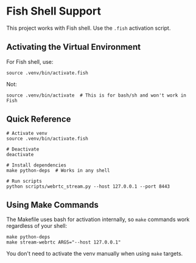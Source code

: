 # Fish Shell Support

This project works with Fish shell. Use the `.fish` activation script.

## Activating the Virtual Environment

For Fish shell, use:
```fish
source .venv/bin/activate.fish
```

Not:
```fish
source .venv/bin/activate  # This is for bash/sh and won't work in Fish
```

## Quick Reference

```fish
# Activate venv
source .venv/bin/activate.fish

# Deactivate
deactivate

# Install dependencies
make python-deps  # Works in any shell

# Run scripts
python scripts/webrtc_stream.py --host 127.0.0.1 --port 8443
```

## Using Make Commands

The Makefile uses bash for activation internally, so `make` commands work regardless of your shell:
```fish
make python-deps
make stream-webrtc ARGS="--host 127.0.0.1"
```

You don't need to activate the venv manually when using `make` targets.

